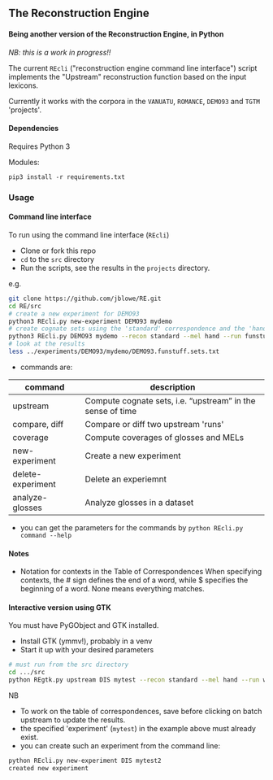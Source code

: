 ## The Reconstruction Engine

#### Being another version of the Reconstruction Engine, in Python

_NB: this is a work in progress!!_

The current ``REcli`` ("reconstruction engine command line interface") script implements the "Upstream" reconstruction function
based on the input lexicons.

Currently it works with the corpora in the 
```VANUATU```, ```ROMANCE```, ```DEMO93``` and ```TGTM``` 'projects'.

#### Dependencies

Requires Python 3

Modules:

```pip3 install -r requirements.txt```

### Usage

#### Command line interface 

To run using the command line interface (```REcli```)

* Clone or fork this repo
* ```cd``` to the ```src``` directory
* Run the scripts, see the results in the ```projects``` directory.

e.g.

```bash
git clone https://github.com/jblowe/RE.git
cd RE/src
# create a new experiment for DEMO93
python3 REcli.py new-experiment DEMO93 mydemo
# create cognate sets using the 'standard' correspondence and the 'hand' (handmade) semantics
python3 REcli.py DEMO93 mydemo --recon standard --mel hand --run funstuff
# look at the results
less ../experiments/DEMO93/mydemo/DEMO93.funstuff.sets.txt
```

* commands are:

| command           | description                                                |
|-------------------|------------------------------------------------------------|
| upstream          | Compute cognate sets, i.e. “upstream” in the sense of time |
| compare, diff     | Compare or diff two upstream 'runs'                        |
| coverage          | Compute coverages of glosses and MELs                      |
| new-experiment    | Create a new experiment                                    |
| delete-experiment | Delete an experiemnt                                       |
| analyze-glosses   | Analyze glosses in a dataset                               |

* you can get the parameters for the commands by ``python REcli.py command --help``

#### Notes
* Notation for contexts in the Table of Correspondences
When specifying contexts, the # sign defines the end of a word, while $ specifies the beginning of a word. None means everything matches.

#### Interactive version using GTK
You must have PyGObject and GTK installed.

* Install GTK (ymmv!), probably in a venv
* Start it up with your desired parameters
```bash
# must run from the src directory
cd .../src
python REgtk.py upstream DIS mytest --recon standard --mel hand --run weird --fuzzy fuzzy
```
NB
* To work on the table of correspondences, save before clicking on batch
upstream to update the results.
* the specified 'experiment' (``mytest``) in the example above must already exist.
* you can create such an experiment from the command line:
```bash
python REcli.py new-experiment DIS mytest2
created new experiment
```
